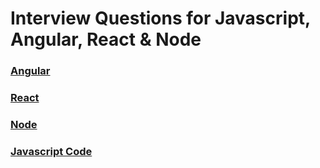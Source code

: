 # Interview Questions for Javascript, Angular, React & Node 

### [Angular](angular.md)

### [React](react.md)

### [Node](node.md)

### [Javascript Code](./javascript-code/)